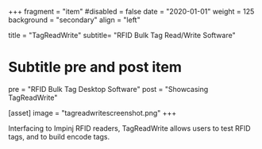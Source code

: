 +++
fragment = "item"
#disabled = false
date = "2020-01-01"
weight = 125
background = "secondary"
align = "left"

title = "TagReadWrite"
subtitle= "RFID Bulk Tag Read/Write Software"

# Subtitle pre and post item
pre = "RFID Bulk Tag Desktop Software"
post = "Showcasing TagReadWrite"

[asset]
  image = "tagreadwritescreenshot.png"
+++

Interfacing to Impinj RFID readers, TagReadWrite allows users to test RFID tags, and to build encode tags.
